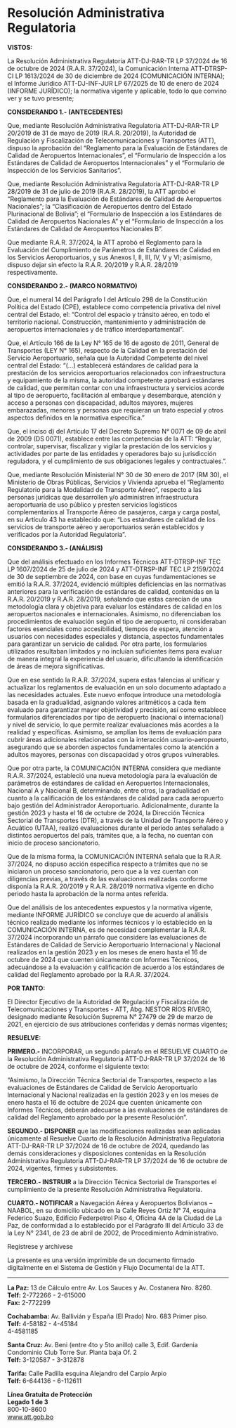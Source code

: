 # Resolución Administrativa Regulatoria

**VISTOS:**

La Resolución Administrativa Regulatoria ATT-DJ-RAR-TR LP 37/2024 de 16 de octubre de 2024 (R.A.R. 37/2024), la Comunicación Interna ATT-DTRSP-CI LP 1613/2024 de 30 de diciembre de 2024 (COMUNICACIÓN INTERNA); el Informe Jurídico ATT-DJ-INF-JUR LP 67/2025 de 10 de enero de 2024 (INFORME JURÍDICO); la normativa vigente y aplicable, todo lo que convino ver y se tuvo presente;

**CONSIDERANDO 1.- (ANTECEDENTES)**

Que, mediante Resolución Administrativa Regulatoria ATT-DJ-RAR-TR LP 20/2019 de 31 de mayo de 2019 (R.A.R. 20/2019), la Autoridad de Regulación y Fiscalización de Telecomunicaciones y Transportes (ATT), dispuso la aprobación del “Reglamento para la Evaluación de Estándares de Calidad de Aeropuertos Internacionales”, el “Formulario de Inspección a los Estándares de Calidad de Aeropuertos Internacionales” y el “Formulario de Inspección de los Servicios Sanitarios”.

Que, mediante Resolución Administrativa Regulatoria ATT-DJ-RAR-TR LP 28/2019 de 31 de julio de 2019 (R.A.R. 28/2019), la ATT aprobó el “Reglamento para la Evaluación de Estándares de Calidad de Aeropuertos Nacionales”; la “Clasificación de Aeropuertos dentro del Estado Plurinacional de Bolivia”; el “Formulario de Inspección a los Estándares de Calidad de Aeropuertos Nacionales A” y el “Formulario de Inspección a los Estándares de Calidad de Aeropuertos Nacionales B”.

Que mediante R.A.R. 37/2024, la ATT aprobó el Reglamento para la Evaluación del Cumplimiento de Parámetros de Estándares de Calidad en los Servicios Aeroportuarios, y sus Anexos I, II, III, IV, V y VI; asimismo, dispuso dejar sin efecto la R.A.R. 20/2019 y R.A.R. 28/2019 respectivamente.

**CONSIDERANDO 2.- (MARCO NORMATIVO)**

Que, el numeral 14 del Parágrafo I del Artículo 298 de la Constitución Política del Estado (CPE), establece como competencia privativa del nivel central del Estado, el: “Control del espacio y tránsito aéreo, en todo el territorio nacional. Construcción, mantenimiento y administración de aeropuertos internacionales y de tráfico interdepartamental”.

Que, el Artículo 166 de la Ley N° 165 de 16 de agosto de 2011, General de Transportes (LEY N° 165), respecto de la Calidad en la prestación del Servicio Aeroportuario, señala que la Autoridad Competente del nivel central del Estado: “(...) establecerá estándares de calidad para la prestación de los servicios aeroportuarios relacionados con infraestructura y equipamiento de la misma, la autoridad competente aprobará estándares de calidad, que permitan contar con una infraestructura y servicios acorde al tipo de aeropuerto, facilitación al embarque y desembarque, atención y acceso a personas con discapacidad, adultos mayores, mujeres embarazadas, menores y personas que requieran un trato especial y otros aspectos definidos en la normativa específica.”

Que, el inciso d) del Artículo 17 del Decreto Supremo N° 0071 de 09 de abril de 2009 (DS 0071), establece entre las competencias de la ATT: “Regular, controlar, supervisar, fiscalizar y vigilar la prestación de los servicios y actividades por parte de las entidades y operadores bajo su jurisdicción reguladora, y el cumplimiento de sus obligaciones legales y contractuales.”.

Que, mediante Resolución Ministerial N° 30 de 30 enero de 2017 (RM 30), el Ministerio de Obras Públicas, Servicios y Vivienda aprueba el “Reglamento Regulatorio para la Modalidad de Transporte Aéreo”, respecto a las personas jurídicas que desarrollen y/o administren infraestructura aeroportuaria de uso público y presten servicios logísticos complementarios al Transporte Aéreo de pasajeros, carga y carga postal, en su Artículo 43 ha establecido que: “Los estándares de calidad de los servicios de transporte aéreo y aeroportuarios serán establecidos y verificados por la Autoridad Regulatoria”.

**CONSIDERANDO 3.- (ANÁLISIS)**

Que del análisis efectuado en los Informes Técnicos ATT-DTRSP-INF TEC LP 1607/2024 de 25 de julio de 2024 y ATT-DTRSP-INF TEC LP 2159/2024 de 30 de septiembre de 2024, con base en cuyas fundamentaciones se emitió la R.A.R. 37/2024, evidenció múltiples deficiencias en las normativas anteriores para la verificación de estándares de calidad, contenidas en la R.A.R. 20/2019 y R.A.R. 28/2019, señalando que estas carecían de una metodología clara y objetiva para evaluar los estándares de calidad en los aeropuertos nacionales e internacionales. Asimismo, no diferenciaban los procedimientos de evaluación según el tipo de aeropuerto, ni consideraban factores esenciales como accesibilidad, tiempos de espera, atención a usuarios con necesidades especiales y distancia, aspectos fundamentales para garantizar un servicio de calidad. Por otra parte, los formularios utilizados resultaban limitados y no incluían suficientes ítems para evaluar de manera integral la experiencia del usuario, dificultando la identificación de áreas de mejora significativas.

Que en ese sentido la R.A.R. 37/2024, supera estas falencias al unificar y actualizar los reglamentos de evaluación en un solo documento adaptado a las necesidades actuales. Este nuevo enfoque introduce una metodología basada en la gradualidad, asignando valores aritméticos a cada ítem evaluado para garantizar mayor objetividad y precisión, así como establece formularios diferenciados por tipo de aeropuerto (nacional o internacional) y nivel de servicio, lo que permite realizar evaluaciones más acordes a la realidad y específicas. Asimismo, se amplían los ítems de evaluación para cubrir áreas adicionales relacionadas con la interacción usuario-aeropuerto, asegurando que se aborden aspectos fundamentales como la atención a adultos mayores, personas con discapacidad y otros grupos vulnerables.

Que por otra parte, la COMUNICACIÓN INTERNA considera que mediante R.A.R. 37/2024, estableció una nueva metodología para la evaluación de parámetros de estándares de calidad en Aeropuertos Internacionales, Nacional A y Nacional B, determinando, entre otros, la gradualidad en cuanto a la calificación de los estándares de calidad para cada aeropuerto bajo gestión del Administrador Aeroportuario. Adicionalmente, durante la gestión 2023 y hasta el 16 de octubre de 2024, la Dirección Técnica Sectorial de Transportes (DTR), a través de la Unidad de Transporte Aéreo y Acuático (UTAA), realizó evaluaciones durante el período antes señalado a distintos aeropuertos del país, trámites que, a la fecha, no cuentan con inicio de proceso sancionatorio.

Que de la misma forma, la COMUNICACIÓN INTERNA señala que la R.A.R. 37/2024, no dispuso acción específica respecto a trámites que no se iniciaron un proceso sancionatorio, pero que a la vez cuentan con diligencias previas, a través de las evaluaciones realizadas conforme disponía la R.A.R. 20/2019 y R.A.R. 28/2019 normativa vigente en dicho periodo hasta la aprobación de la norma antes referida.

Que del análisis de los antecedentes expuestos y la normativa vigente, mediante INFORME JURÍDICO se concluye que de acuerdo al análisis técnico realizado mediante los informes técnicos y lo establecido en la COMUNICACIÓN INTERNA, es de necesidad complementar la R.A.R. 37/2024 incorporando un párrafo que considere las evaluaciones de Estándares de Calidad de Servicio Aeroportuario Internacional y Nacional realizados en la gestión 2023 y en los meses de enero hasta el 16 de octubre de 2024 que cuenten únicamente con Informes Técnicos, adecuándose a la evaluación y calificación de acuerdo a los estándares de calidad del Reglamento aprobado por la R.A.R. 37/2024.

**POR TANTO:**

El Director Ejecutivo de la Autoridad de Regulación y Fiscalización de Telecomunicaciones y Transportes - ATT, Abg. NESTOR RÍOS RIVERO, designado mediante Resolución Suprema N° 27479 de 29 de marzo de 2021, en ejercicio de sus atribuciones conferidas y demás normas vigentes;

**RESUELVE:**

**PRIMERO.-** INCORPORAR, un segundo párrafo en el RESUELVE CUARTO de la Resolución Administrativa Regulatoria ATT-DJ-RAR-TR LP 37/2024 de 16 de octubre de 2024, conforme el siguiente texto:

“Asimismo, la Dirección Técnica Sectorial de Transportes, respecto a las evaluaciones de Estándares de Calidad de Servicio Aeroportuario Internacional y Nacional realizadas en la gestión 2023 y en los meses de enero hasta el 16 de octubre de 2024 que cuenten únicamente con Informes Técnicos, deberán adecuarse a las evaluaciones de estándares de calidad del Reglamento aprobado por la presente Resolución”.

**SEGUNDO.- DISPONER** que las modificaciones realizadas sean aplicadas únicamente al Resuelve Cuarto de la Resolución Administrativa Regulatoria ATT-DJ-RAR-TR LP 37/2024 de 16 de octubre de 2024, quedando las demás consideraciones y disposiciones contenidas en la Resolución Administrativa Regulatoria ATT-DJ-RAR-TR LP 37/2024 de 16 de octubre de 2024, vigentes, firmes y subsistentes.

**TERCERO.- INSTRUIR** a la Dirección Técnica Sectorial de Transportes el cumplimiento de la presente Resolución Administrativa Regulatoria.

**CUARTO.- NOTIFICAR** a Navegación Aérea y Aeropuertos Bolivianos – NAABOL, en su domicilio ubicado en la Calle Reyes Ortiz N° 74, esquina Federico Suazo, Edificio Federpetrol Piso 4, Oficina 4A de la Ciudad de La Paz, de conformidad a lo establecido por el Parágrafo III del Artículo 33 de la Ley N° 2341, de 23 de abril de 2002, de Procedimiento Administrativo.

Regístrese y archívese

La presente es una versión imprimible de un documento firmado digitalmente en el Sistema de Gestión y Flujo Documental de la ATT.

---

**La Paz:** 13 de Cálculo entre Av. Los Sauces y Av. Costanera Nro. 8260.  
**Telf:** 2-772266 - 2-615000  
**Fax:** 2-772299  

**Cochabamba:** Av. Ballivián y España (El Prado) Nro. 683 Primer piso.  
**Telf:** 4-58182 - 4-45184  
4-4581185  

**Santa Cruz:** Av. Beni (entre 4to y 5to anillo) calle 3, Edif. Gardenia Condominio Club Torre Sur. Planta baja Of. 2  
**Telf:** 3-120587 - 3-312878  

**Tarifa:** Calle Padilla esquina Alejandro del Carpio Arpio  
**Telf:** 6-644136 - 6-112611  

**Línea Gratuita de Protección**  
**Legado 1 de 3**  
800-10-8600  
www.att.gob.bo  